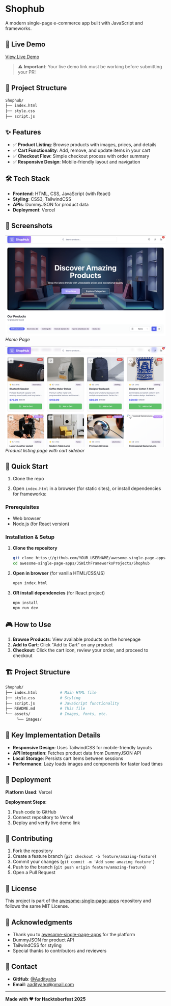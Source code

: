 # Shophub

A modern single-page e-commerce app built with JavaScript and frameworks.

## 🚀 Live Demo

[View Live Demo](https://your-live-demo-link.com)

> ⚠️ **Important**: Your live demo link must be working before submitting your PR!

## 📁 Project Structure

```bash
Shophub/
├── index.html
├── style.css
├── script.js
```

## ✨ Features

- ✅ **Product Listing**: Browse products with images, prices, and details
- ✅ **Cart Functionality**: Add, remove, and update items in your cart
- ✅ **Checkout Flow**: Simple checkout process with order summary
- ✅ **Responsive Design**: Mobile-friendly layout and navigation

## 🛠️ Tech Stack

- **Frontend**: HTML, CSS, JavaScript (with React)
- **Styling**: CSS3, TailwindCSS
- **APIs**: DummyJSON for product data
- **Deployment**: Vercel

## 📱 Screenshots

![Screenshot 1](./src/assets/screenshot1.png)
*Home Page*

![Screenshot 2](./src/assets/screenshot2.png)
*Product listing page with cart sidebar*


## 🏁 Quick Start

1. Clone the repo

2. Open `index.html` in a browser (for static sites), or install dependencies for frameworks:

### Prerequisites

- Web browser
- Node.js (for React version)

### Installation & Setup

1. **Clone the repository**

    ```bash
    git clone https://github.com/YOUR_USERNAME/awesome-single-page-apps.git
    cd awesome-single-page-apps/JSWithFrameworksProjects/Shophub
    ```

2. **Open in browser** (for vanilla HTML/CSS/JS)

    ```bash
    open index.html
    ```

3. **OR install dependencies** (for React project)

    ```bash
    npm install
    npm run dev
    ```

## 🎮 How to Use

1. **Browse Products**: View available products on the homepage
2. **Add to Cart**: Click "Add to Cart" on any product
3. **Checkout**: Click the cart icon, review your order, and proceed to checkout

## 🏗️ Project Structure

```bash
Shophub/
├── index.html          # Main HTML file
├── style.css           # Styling
├── script.js           # JavaScript functionality
├── README.md           # This file
└── assets/             # Images, fonts, etc.
     └── images/
```

## 🌟 Key Implementation Details

- **Responsive Design**: Uses TailwindCSS for mobile-friendly layouts
- **API Integration**: Fetches product data from DummyJSON API
- **Local Storage**: Persists cart items between sessions
- **Performance**: Lazy loads images and components for faster load times

## 🚀 Deployment

**Platform Used**: Vercel

**Deployment Steps**:

1. Push code to GitHub
2. Connect repository to Vercel
3. Deploy and verify live demo link

## 🤝 Contributing

1. Fork the repository
2. Create a feature branch (`git checkout -b feature/amazing-feature`)
3. Commit your changes (`git commit -m 'Add some amazing feature'`)
4. Push to the branch (`git push origin feature/amazing-feature`)
5. Open a Pull Request

## 📄 License

This project is part of the [awesome-single-page-apps](https://github.com/Mystify7777/awesome-single-page-apps) repository and follows the same MIT License.

## 🙏 Acknowledgments

- Thank you to [awesome-single-page-apps](https://github.com/Mystify7777/awesome-single-page-apps) for the platform
- DummyJSON for product API
- TailwindCSS for styling
- Special thanks to contributors and reviewers

## 📧 Contact

- **GitHub**: [@Aadityahq](https://github.com/Aadityahq)
- **Email**:  aadityahq@gmail.com

---

**Made with ❤️ for Hacktoberfest 2025**